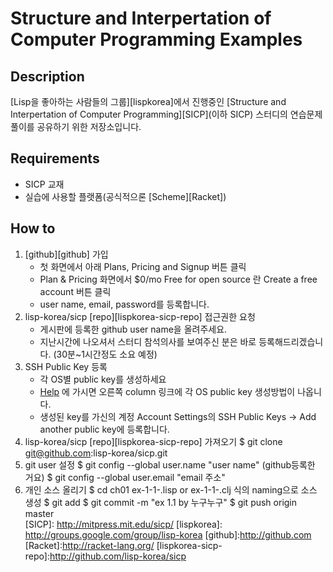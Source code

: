 Structure and Interpertation of Computer Programming Examples
=======================================


Description
----------
[Lisp을 좋아하는 사람들의 그룹][lispkorea]에서 진행중인 [Structure and Interpertation of
Computer Programming][SICP](이하 SICP) 스터디의 연습문제 풀이를 공유하기 위한 저장소입니다.

Requirements
-----------
 * SICP 교재
 * 실습에 사용할 플랫폼(공식적으론 [Scheme][Racket])
 
How to
------
 1. [github][github] 가입
    * 첫 화면에서 아래 Plans, Pricing and Signup 버튼 클릭
    * Plan & Pricing 화면에서 $0/mo Free for open source 란 Create a free account 버튼 클릭
    * user name, email, password를 등록합니다. 
 2. lisp-korea/sicp [repo][lispkorea-sicp-repo] 접근권한 요청
    * 게시판에 등록한 github user name을 올려주세요.
    * 지난시간에 나오셔서 스터디 참석의사를 보여주신 분은 바로
      등록해드리겠습니다. (30분~1시간정도 소요 예정) 
 3. SSH Public Key 등록
    * 각 OS별 public key를 생성하세요
    * [Help](http://help.github.com/) 에 가시면 오른쪽 column 링크에 각 OS
	public key 생성방법이 나옵니다.
    * 생성된 key를 가신의 계정 Account Settings의 SSH Public Keys ->
       Add another public key에 등록합니다. 
 4. lisp-korea/sicp [repo][lispkorea-sicp-repo] 가져오기
          $ git clone git@github.com:lisp-korea/sicp.git
 5. git user 설정
          $ git config --global user.name "user name" (github등록한 거요)
          $ git config --global user.email "email 주소"
 6. 개인 소스 올리기
          $ cd ch01
          ex-1-1-<id>.lisp or ex-1-1-<id>.clj 식의 naming으로 소스
          생성
          $ git add <filename>
          $ git commit -m "ex 1.1 by 누구누구"
          $ git push origin master    
[SICP]: http://mitpress.mit.edu/sicp/
[lispkorea]: http://groups.google.com/group/lisp-korea
[github]:http://github.com
[Racket]:http://racket-lang.org/
[lispkorea-sicp-repo]:http://github.com/lisp-korea/sicp
